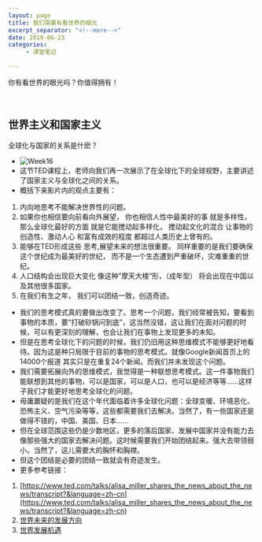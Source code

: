 ```yaml
---
layout: page
title: 我们需要有看世界的眼光
excerpt_separator: "<!--more-->"
date: 2019-06-23
categories:
     - 课堂笔记

---
```

你有看世界的眼光吗？你值得拥有！
<!--more-->
&nbsp;
## 世界主义和国家主义
全球化与国家的关系是什麽？
- ![Week16](https://gitee.com/EdisonQXF/entertainment-and-design-ted/raw/master/Images/Week16.png "在这里输入图片标题")
- 这节TED课程上，老师向我们再一次展示了在全球化下的全球视野，主要讲述了国家主义与全球化之间的关系。
- 概括下来影片内的观点主要有：
1. 内向地思考不能解决世界性的问题。
2. 如果你也相信要向前看向外展望， 你也相信人性中最美好的事 就是多样性， 那么全球化最好的方面 就是它能搅动起多样化， 搅动起文化的混合 让事物的创造性、激动人心 和富有成效的程度 都超过人类历史上曾有的。
3. 能够在TED形成这些 思考,展望未来的想法很重要。 同样重要的是我们要确保这个世纪成为最美好的世纪， 而不是一个生态遭到严重破坏，灾难重重的世纪。
4. 人口结构会出现巨大变化 像这种”摩天大楼“形，（成年型） 将会出现在中国以及其他很多国家。
5. 在我们有生之年， 我们可以团结一致，创造奇迹。
- 我们的思考模式真的要做出改变了。思考一个问题，我们经常被告知，要看到事物的本质，要“打破砂锅问到底”，这当然没错，这让我们在面对问题的时候，可以有更深刻的理解，也会让我们在事物上发现更多的未知。
- 但是在思考全球化下的问题的时候，我们仍旧用这种思维模式不能够更好地看待。因为这是种只局限于目前的事物的思考模式。就像Google新闻首页上的14000个报道 其实只是在重复24个新闻。而我们并未发现这个问题。
- 我们需要拓展向外的思维模式，我觉得是一种联想思考模式。这一件事物我们能联想到其他的事物，可以是国家，可以是人口，也可以是经济等等......这样子我们才能更好地思考全球化的问题。
- 毋庸置疑的是我们在这个年代面临着许多全球化问题：全球变暖、环境恶化、恐怖主义、空气污染等等，这些都需要我们去解决。当然了，有一些国家还是做得不错的，中国、美国、日本......
- 但在全球范围这些仍是少数地区，更多的落后国家、发展中国家并没有能力去像那些强大的国家去解决问题。这时候需要我们开始团结起来。强大去带领弱小。当然了，这儿需要大的胸怀和胸襟。
- 但这个团结是必要的团结一致就会有奇迹发生。
- 更多参考链接：
1. [https://www.ted.com/talks/alisa_miller_shares_the_news_about_the_news/transcript?&language=zh-cn](https://www.ted.com/talks/alisa_miller_shares_the_news_about_the_news/transcript?&language=zh-cn)
2. [世界未来的发展方向](https://www.ted.com/talks/ian_goldin_navigating_our_global_future/transcript?&language=zh-cn)
3. [世界发展机遇](http://www.360kuai.com/pc/90cffeeb7c0310bf8?cota=4&kuai_so=1&sign=360_57c3bbd1&refer_scene=so_1)